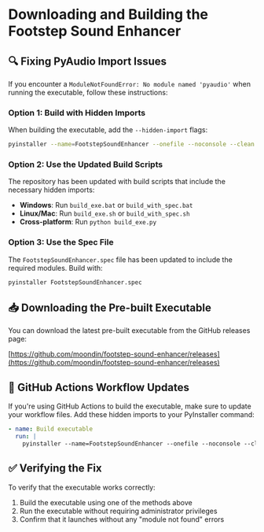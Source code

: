 # Downloading and Building the Footstep Sound Enhancer

## 🔍 Fixing PyAudio Import Issues

If you encounter a `ModuleNotFoundError: No module named 'pyaudio'` when running the executable, follow these instructions:

### Option 1: Build with Hidden Imports

When building the executable, add the `--hidden-import` flags:

```bash
pyinstaller --name=FootstepSoundEnhancer --onefile --noconsole --clean --hidden-import=pyaudio --hidden-import=numpy --hidden-import=scipy --hidden-import=scipy.signal main.py
```

### Option 2: Use the Updated Build Scripts

The repository has been updated with build scripts that include the necessary hidden imports:

- **Windows**: Run `build_exe.bat` or `build_with_spec.bat`
- **Linux/Mac**: Run `build_exe.sh` or `build_with_spec.sh`
- **Cross-platform**: Run `python build_exe.py`

### Option 3: Use the Spec File

The `FootstepSoundEnhancer.spec` file has been updated to include the required modules. Build with:

```bash
pyinstaller FootstepSoundEnhancer.spec
```

## 📥 Downloading the Pre-built Executable

You can download the latest pre-built executable from the GitHub releases page:

[https://github.com/moondin/footstep-sound-enhancer/releases](https://github.com/moondin/footstep-sound-enhancer/releases)

## 🔧 GitHub Actions Workflow Updates

If you're using GitHub Actions to build the executable, make sure to update your workflow files. Add these hidden imports to your PyInstaller command:

```yaml
- name: Build executable
  run: |
    pyinstaller --name=FootstepSoundEnhancer --onefile --noconsole --clean --hidden-import=pyaudio --hidden-import=numpy --hidden-import=scipy --hidden-import=scipy.signal main.py
```

## ✅ Verifying the Fix

To verify that the executable works correctly:

1. Build the executable using one of the methods above
2. Run the executable without requiring administrator privileges
3. Confirm that it launches without any "module not found" errors